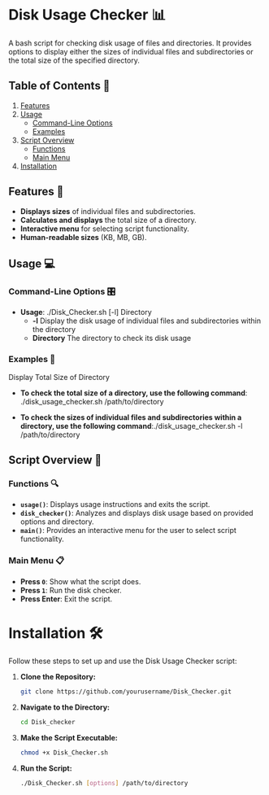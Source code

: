 # Disk Usage Checker 📊

A bash script for checking disk usage of files and directories. It provides options to display either the sizes of individual files and subdirectories or the total size of the specified directory.

## Table of Contents 📑

1. [Features](#Features)
2. [Usage](#usage)
   - [Command-Line Options](#Command-Line-Options)
   - [Examples](#Examples)
3. [Script Overview](#Script-Overview)
   - [Functions](#Functions)
   - [Main Menu](#Main-Menu)
4. [Installation](#Installation)

## Features 🌟

- **Displays sizes** of individual files and subdirectories.
- **Calculates and displays** the total size of a directory.
- **Interactive menu** for selecting script functionality.
- **Human-readable sizes** (KB, MB, GB).

## Usage 💻

### Command-Line Options 🎛️

- **Usage**: ./Disk_Checker.sh [-l] Directory
   - **-l**        Display the disk usage of individual files and subdirectories within the directory
   - **Directory** The directory to check its disk usage

### Examples 🚀

 Display Total Size of Directory

- **To check the total size of a directory, use the following command**: ./disk_usage_checker.sh /path/to/directory

- **To check the sizes of individual files and subdirectories within a directory, use the following command**:./disk_usage_checker.sh -l /path/to/directory

## Script Overview 📝

### Functions 🔍

- **`usage()`**: Displays usage instructions and exits the script.
- **`disk_checker()`**: Analyzes and displays disk usage based on provided options and directory.
- **`main()`**: Provides an interactive menu for the user to select script functionality.

### Main Menu 📋

- **Press `0`**: Show what the script does.
- **Press `1`**: Run the disk checker.
- **Press Enter**: Exit the script.

# Installation 🛠️

Follow these steps to set up and use the Disk Usage Checker script:

1. **Clone the Repository:**

    ```bash
    git clone https://github.com/yourusername/Disk_Checker.git
    ```

2. **Navigate to the Directory:**

    ```bash
    cd Disk_checker
    ```

3. **Make the Script Executable:**

    ```bash
    chmod +x Disk_Checker.sh
    ```

4. **Run the Script:**

    ```bash
    ./Disk_Checker.sh [options] /path/to/directory
    ```

